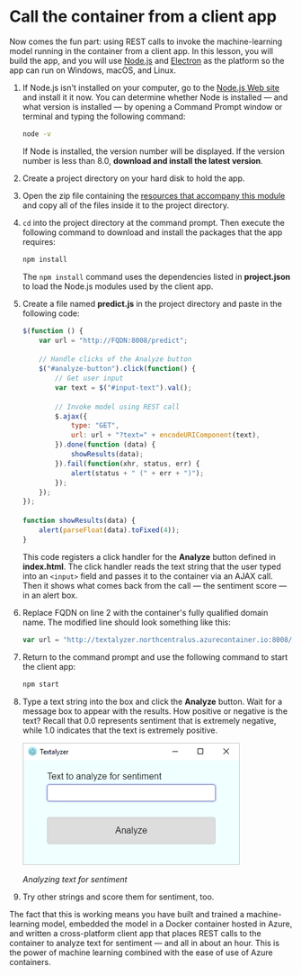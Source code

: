 # Call the container from a client app

Now comes the fun part: using REST calls to invoke the machine-learning model running in the container from a client app. In this lesson, you will build the app, and you will use [Node.js](https://nodejs.org/) and [Electron](https://electronjs.org/) as the platform so the app can run on Windows, macOS, and Linux.

1. If Node.js isn't installed on your computer, go to the [Node.js Web site](https://nodejs.org/) and install it it now. You can determine whether Node is installed — and what version is installed — by opening a Command Prompt window or terminal and typing the following command:

	```bash
	node -v
	```

	If Node is installed, the version number will be displayed. If the version number is less than 8.0, **download and install the latest version**.

1. Create a project directory on your hard disk to hold the app.

1. Open the zip file containing the [resources that accompany this module](https://topcs.blob.core.windows.net/public/textalyzer-resources.zip) and copy all of the files inside it to the project directory.

1. `cd` into the project directory at the command prompt. Then execute the following command to download and install the packages that the app requires:

	```bash
	npm install
	```

	The `npm install` command uses the dependencies listed in **project.json** to load the Node.js modules used by the client app.

1. Create a file named **predict.js** in the project directory and paste in the following code:

	```javascript
	$(function () {
	    var url = "http://FQDN:8008/predict";
	
	    // Handle clicks of the Analyze button
	    $("#analyze-button").click(function() {
	        // Get user input
	        var text = $("#input-text").val();
	
	        // Invoke model using REST call
	        $.ajax({
	            type: "GET",
	            url: url + "?text=" + encodeURIComponent(text),
	        }).done(function (data) {
	            showResults(data);
	        }).fail(function(xhr, status, err) {
	            alert(status + " (" + err + ")");
	        });
	    });
	});
	
	function showResults(data) {
	    alert(parseFloat(data).toFixed(4));
	}
	```

	This code registers a click handler for the **Analyze** button defined in **index.html**. The click handler reads the text string that the user typed into an `<input>` field and passes it to the container via an AJAX call. Then it shows what comes back from the call — the sentiment score — in an alert box. 


1. Replace FQDN on line 2 with the container's fully qualified domain name. The modified line should look something like this:

	```javascript
	var url = "http://textalyzer.northcentralus.azurecontainer.io:8008/predict";
	```

1. Return to the command prompt and use the following command to start the client app:

	```bash
	npm start
	```

1. Type a text string into the box and click the **Analyze** button. Wait for a message box to appear with the results. How positive or negative is the text? Recall that 0.0 represents sentiment that is extremely negative, while 1.0 indicates that the text is extremely positive.

	![Analyzing text for sentiment](media/textalyzer.png)

	_Analyzing text for sentiment_

1. Try other strings and score them for sentiment, too.

The fact that this is working means you have built and trained a machine-learning model, embedded the model in a Docker container hosted in Azure, and written a cross-platform client app that places REST calls to the container to analyze text for sentiment — and all in about an hour. This is the power of machine learning combined with the ease of use of Azure containers.
